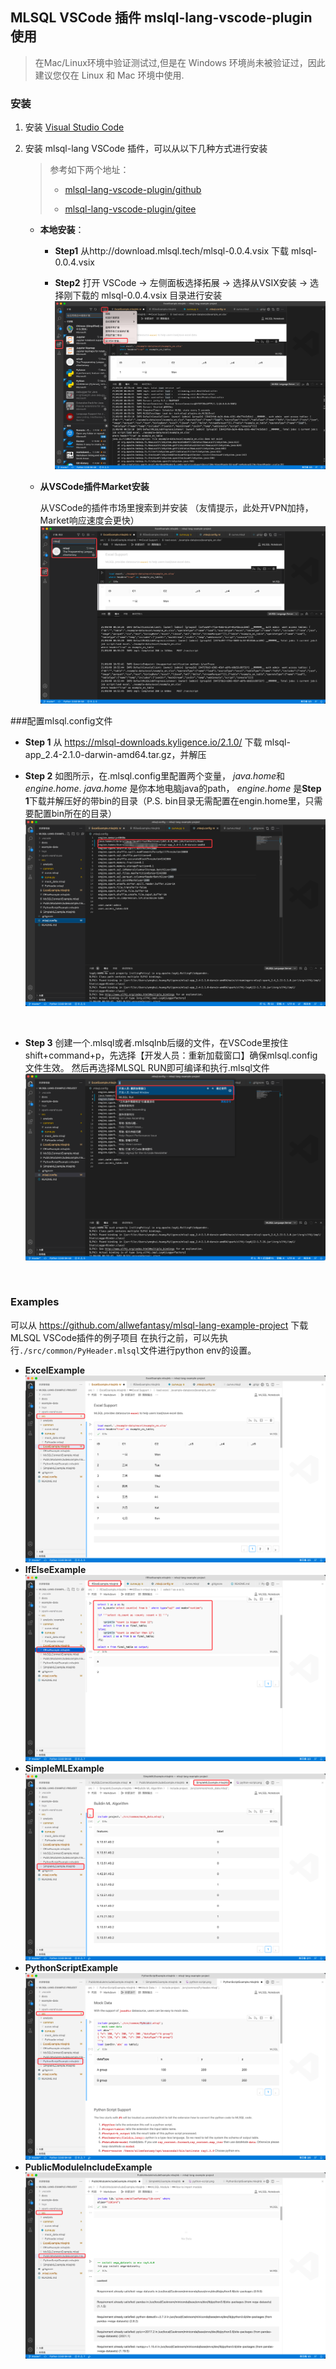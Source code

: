 ## MLSQL VSCode 插件 mslql-lang-vscode-plugin 使用




> 在Mac/Linux环境中验证测试过,但是在 Windows 环境尚未被验证过，因此建议您仅在 Linux 和 Mac 环境中使用.

### 安装
1. 安装 [Visual Studio Code](https://code.visualstudio.com/)

2. 安装 mlsql-lang VSCode 插件，可以从以下几种方式进行安装
   >参考如下两个地址：
   > * [mlsql-lang-vscode-plugin/github](https://github.com/allwefantasy/mlsql-lang-vscode-plugin)
   > 
   > * [mlsql-lang-vscode-plugin/gitee](https://gitee.com/allwefantasy/mlsql-lang-vscode-plugin)
   
   * **本地安装**：
     * **Step1** 从http://download.mlsql.tech/mlsql-0.0.4.vsix 下载 mlsql-0.0.4.vsix

     * **Step2** 打开 VSCode -> 左侧面板选择拓展 -> 选择从VSIX安装 -> 选择刚下载的 mlsql-0.0.4.vsix 目录进行安装
     ![img.png](images/img.png)

   * **从VSCode插件Market安装**
   
     从VSCode的插件市场里搜索到并安装 （友情提示，此处开VPN加持，Market响应速度会更快）
     ![img_1.png](images/img_1.png)
   
###配置mlsql.config文件
   * **Step 1**
   从 https://mlsql-downloads.kyligence.io/2.1.0/ 下载 mlsql-app_2.4-2.1.0-darwin-amd64.tar.gz，并解压
   
   * **Step 2**
   如图所示，在.mlsql.config里配置两个变量， *java.home*和*engine.home*. _java.home_ 是你本地电脑java的path，
   _engine.home_ 是**Step 1**下载并解压好的带bin的目录（P.S. bin目录无需配置在engin.home里，只需要配置bin所在的目录）
   ![img_2.png](images/img_2.png)
   <br/>

   * **Step 3**
   创建一个.mlsql或者.mlsqlnb后缀的文件，在VSCode里按住shift+command+p，先选择【开发人员：重新加载窗口】确保mlsql.config文件生效。
   然后再选择MLSQL RUN即可编译和执行.mlsql文件
   ![img_3.png](images/img_3.png)
   <br/>

### Examples
可以从 https://github.com/allwefantasy/mlsql-lang-example-project 下载MLSQL VSCode插件的例子项目
在执行之前，可以先执行`./src/common/PyHeader.mlsql`文件进行python env的设置。
* **ExcelExample**
![img.png](images/img202109091351.png)
* **IfElseExample**
![img_1.png](images/img_202109091352.png)
* **SimpleMLExample**
![img_2.png](images/img_202109091353.png)
* **PythonScriptExample**
![img_3.png](images/img_202109091354.png)
* **PublicModuleIncludeExample**
![img_4.png](images/img_4.png)